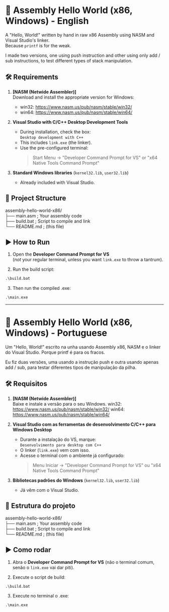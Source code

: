 # 🧠 Assembly Hello World (x86, Windows) - English

A "Hello, World!" written by hand in raw x86 Assembly using NASM and Visual Studio's linker.  
Because `printf` is for the weak.

I made two versions, one using push instruction and other using only add / sub instructions, to test different types of stack manipulation.

## 🛠️ Requirements

1. **[NASM (Netwide Assembler)]**  
   Download and install the appropriate version for Windows:  
   - win32: https://www.nasm.us/pub/nasm/stable/win32/  
   - win64: https://www.nasm.us/pub/nasm/stable/win64/

2. **Visual Studio with C/C++ Desktop Development Tools**
   - During installation, check the box:  
     `Desktop development with C++`
   - This includes `link.exe` (the linker).
   - Use the pre-configured terminal:
     > Start Menu → "Developer Command Prompt for VS" or "x64 Native Tools Command Prompt"

3. **Standard Windows libraries** (`kernel32.lib`, `user32.lib`)  
   - Already included with Visual Studio.

## 📁 Project Structure
assembly-hello-world-x86/  
├── main.asm ; Your assembly code  
├── build.bat ; Script to compile and link  
└── README.md ; (this file)  


## ▶️ How to Run

1. Open the **Developer Command Prompt for VS**  
   (*not* your regular terminal, unless you want `link.exe` to throw a tantrum).

2. Run the build script:
```cmd
.\build.bat
```

3. Then run the compiled .exe:
```cmd
.\main.exe
```
------------------------------------------------------------------------------------------------------------

# 🧠 Assembly Hello World (x86, Windows) - Portuguese

Um "Hello, World!" escrito na unha usando Assembly x86, NASM e o linker do Visual Studio. Porque printf é para os fracos.

Eu fiz duas versões, uma usando a instrução push e outra usando apenas add / sub, para testar diferentes tipos de manipulação da pilha.

## 🛠️ Requisitos

1. **[NASM (Netwide Assembler)]**  
   Baixe e instale a versão para o seu Windows.
   win32: https://www.nasm.us/pub/nasm/stable/win32/
   win64: https://www.nasm.us/pub/nasm/stable/win64/

2. **Visual Studio com as ferramentas de desenvolvimento C/C++ para Windows Desktop**
   - Durante a instalação do VS, marque:  
     `Desenvolvimento para desktop com C++`
   - O linker (`link.exe`) vem com isso.
   - Acesse o terminal com o ambiente já configurado:
     > Menu Iniciar → "Developer Command Prompt for VS" ou "x64 Native Tools Command Prompt"

3. **Bibliotecas padrões do Windows** (`kernel32.lib`, `user32.lib`)
   - Já vêm com o Visual Studio.


## 📁 Estrutura do projeto
assembly-hello-world-x86/  
├── main.asm ; Your assembly code  
├── build.bat ; Script to compile and link  
└── README.md ; (this file)  


## ▶️ Como rodar

1. Abra o **Developer Command Prompt for VS** (não o terminal comum, senão o `link.exe` vai dar piti).

2. Execute o script de build:
```cmd
.\build.bat
```

3. Execute no terminal o .exe:
```cmd
.\main.exe
```